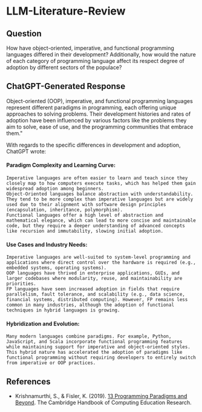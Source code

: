 # LLM-Literature-Review

## Question

How have object-oriented, imperative, and functional programming languages differed in their development? Additionally, how would the nature of each category of programming language affect its respect degree of adoption by different sectors of the populace?


## ChatGPT-Generated Response

Object-oriented (OOP), imperative, and functional programming languages represent different paradigms in programming, each offering unique approaches to solving problems. Their development histories and rates of adoption have been influenced by various factors like the problems they aim to solve, ease of use, and the programming communities that embrace them."

With regards to the specific differences in development and adoption, ChatGPT wrote:

#### Paradigm Complexity and Learning Curve:

    Imperative languages are often easier to learn and teach since they closely map to how computers execute tasks, which has helped them gain widespread adoption among beginners.
    Object-Oriented languages balance abstraction with understandability. They tend to be more complex than imperative languages but are widely used due to their alignment with software design principles (encapsulation, inheritance, polymorphism).
    Functional languages offer a high level of abstraction and mathematical elegance, which can lead to more concise and maintainable code, but they require a deeper understanding of advanced concepts like recursion and immutability, slowing initial adoption.

#### Use Cases and Industry Needs:

    Imperative languages are well-suited to system-level programming and applications where direct control over the hardware is required (e.g., embedded systems, operating systems).
    OOP languages have thrived in enterprise applications, GUIs, and larger codebases where modularity, reuse, and maintainability are priorities.
    FP languages have seen increased adoption in fields that require parallelism, fault tolerance, and scalability (e.g., data science, financial systems, distributed computing). However, FP remains less common in many industries, although the adoption of functional techniques in hybrid languages is growing.

#### Hybridization and Evolution:

    Many modern languages combine paradigms. For example, Python, JavaScript, and Scala incorporate functional programming features while maintaining support for imperative and object-oriented styles.
    This hybrid nature has accelerated the adoption of paradigms like functional programming without requiring developers to entirely switch from imperative or OOP practices.


## References

- Krishnamurthi, S., & Fisler, K. (2019). [13 Programming Paradigms and Beyond](https://books.google.com/books?id=vmAwEAAAQBAJ&lpg=PA377&ots=1msDHU7ZcC&dq=programming%20paradigms&lr&pg=PA377#v=onepage&q=programming%20paradigms&f=false). The Cambridge Handbook of Computing Education Research.
